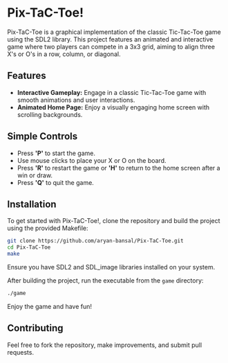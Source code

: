 # Pix-TaC-Toe!

Pix-TaC-Toe is a graphical implementation of the classic Tic-Tac-Toe game using the SDL2 library. This project features an animated and interactive game where two players can compete in a 3x3 grid, aiming to align three X's or O's in a row, column, or diagonal.


## Features

- **Interactive Gameplay:** Engage in a classic Tic-Tac-Toe game with smooth animations and user interactions.
- **Animated Home Page:** Enjoy a visually engaging home screen with scrolling backgrounds.


## Simple Controls

- Press **'P'** to start the game.
- Use mouse clicks to place your X or O on the board.
- Press **'R'** to restart the game or **'H'** to return to the home screen after a win or draw.
- Press **'Q'** to quit the game.


## Installation

To get started with Pix-TaC-Toe!, clone the repository and build the project using the provided Makefile:

```bash
git clone https://github.com/aryan-bansal/Pix-TaC-Toe.git
cd Pix-TaC-Toe
make
```

Ensure you have SDL2 and SDL_image libraries installed on your system.

After building the project, run the executable from the `game` directory:

```bash
./game
```

Enjoy the game and have fun!


## Contributing

Feel free to fork the repository, make improvements, and submit pull requests.
